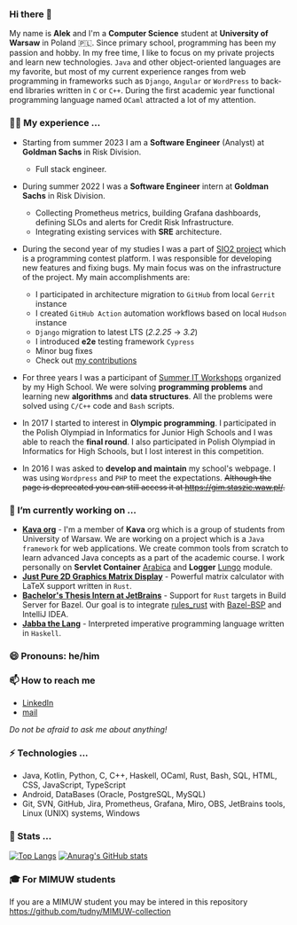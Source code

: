 ### Hi there 👋

My name is **Alek** and I'm a **Computer Science** student at **University of Warsaw** in Poland 🇵🇱. Since primary school, programming has been my passion and hobby. In my free time, I like to focus on my private projects and learn new technologies. `Java` and other object-oriented languages are my favorite, but most of my current experience ranges from web programming in frameworks such as `Django`, `Angular` or `WordPress` to back-end libraries written in `C` or `C++`. During the first academic year functional programming language named `OCaml` attracted a lot of my attention.

### 👨‍💻 My experience ...
- Starting from summer 2023 I am a **Software Engineer** (Analyst) at **Goldman Sachs** in Risk Division.
  - Full stack engineer.

- During summer 2022 I was a **Software Engineer** intern at **Goldman Sachs** in Risk Division. 
  - Collecting Prometheus metrics, building Grafana dashboards, defining SLOs and alerts for Credit Risk Infrastructure.
  - Integrating existing services with **SRE** architecture.

- During the second year of my studies I was a part of [SIO2 project](https://github.com/sio2project/oioioi) which is a programming contest platform. I was responsible for developing new features and fixing bugs. My main focus was on the infrastructure of the project. My main accomplishments are:
  - I participated in architecture migration to `GitHub` from local `Gerrit` instance
  - I created `GitHub Action` automation workflows based on local `Hudson` instance
  - `Django` migration to latest LTS (*2.2.25* -> *3.2*)
  - I introduced **e2e** testing framework `Cypress`
  - Minor bug fixes
  - Check out [my contributions](https://github.com/sio2project/oioioi/commits?author=tudny)

- For three years I was a participant of [Summer IT Workshops](https://wwi.staszic.waw.pl/) organized by my High School. We were solving **programming problems** and learning new **algorithms** and **data structures**. All the problems were solved using `C/C++` code and `Bash` scripts. 

- In 2017 I started to interest in **Olympic programming**. I participated in the Polish Olympiad in Informatics for Junior High Schools and I was able to reach the **final round**. I also participated in Polish Olympiad in Informatics for High Schools, but I lost interest in this competition.

- In 2016 I was asked to **develop and maintain** my school's webpage. I was using `Wordpress` and `PHP` to meet the expectations. ~~Although the page is deprecated you can still access it at https://gim.staszic.waw.pl/.~~

### 🔭 I’m currently working on ...
- [**Kava org**](https://github.com/jaks-mimuw-kava-org/) - I'm a member of **Kava** org which is a group of students from University of Warsaw. We are working on a project which is a `Java framework` for web applications. We create common tools from scratch to learn advanced Java concepts as a part of the academic course. I work personally on **Servlet Container** [Arabica](https://github.com/jaks-mimuw-kava-org/Arabica) and **Logger** [Lungo](https://github.com/jaks-mimuw-kava-org/Lungo) module.
- [**Just Pure 2D Graphics Matrix Display**](https://github.com/mimuw-jnp2-rust/project-matrix-busters/) - Powerful matrix calculator with LaTeX support written in `Rust`.
- [**Bachelor's Thesis Intern at JetBrains**](https://github.com/zpp-This-is-fine/) - Support for `Rust` targets in Build Server for Bazel. Our goal is to integrate [rules_rust](https://github.com/bazelbuild/rules_rust) with [Bazel-BSP](https://github.com/JetBrains/bazel-bsp) and IntelliJ IDEA.
- [**Jabba the Lang**](https://github.com/tudny/JPP-interpreter) - Interpreted imperative programming language written in `Haskell`.

<!--
### 🌱 I’m currently learning ...
- **Bazel** - As a part of my Bachelor's Thesis.

A few courses from my University:
- **Haskell** - Required to create interpreter of my own programming language. TBA soon... 🤫
- **Bioinformatics** - One of my non-obligatory lectures at my University.
-->

### 😄 Pronouns: he/him
### 📫 How to reach me
- [LinkedIn](https://www.linkedin.com/in/aleksander-tudruj/)
- [mail](mailto:aleksanderwt+github@gmail.com)

*Do not be afraid to ask me about anything!*

### ⚡ Technologies ...
- Java, Kotlin, Python, C, C++, Haskell, OCaml, Rust, Bash, SQL, HTML, CSS, JavaScript, TypeScript
- Android, DataBases (Oracle, PostgreSQL, MySQL)
- Git, SVN, GitHub, Jira, Prometheus, Grafana, Miro, OBS, JetBrains tools, Linux (UNIX) systems, Windows


### 🎰 Stats ...
[![Top Langs](https://github-readme-stats-fork-ashen.vercel.app/api/top-langs/?username=tudny&theme=transparent&count_private=true&exclude_repo=minix-task-template,SO-FileTrigger,SO-LCA,MIMUW-collection)](https://github.com/anuraghazra/github-readme-stats)
[![Anurag's GitHub stats](https://github-readme-stats-fork-ashen.vercel.app/api?username=tudny&theme=transparent&count_private=true)](https://github.com/anuraghazra/github-readme-stats)


### 🎓 For MIMUW students
If you are a MIMUW student you may be intered in this repository
https://github.com/tudny/MIMUW-collection
<!--
**tudny/tudny** is a ✨ _special_ ✨ repository because its `README.md` (this file) appears on your GitHub profile.

Here are some ideas to get you started:

- 🔭 I’m currently working on ...
- 🌱 I’m currently learning ...
- 👯 I’m looking to collaborate on ...
- 🤔 I’m looking for help with ...
- 💬 Ask me about ...
- 📫 How to reach me: ...
- 😄 Pronouns: ...
- ⚡ Fun fact: ...
-->
